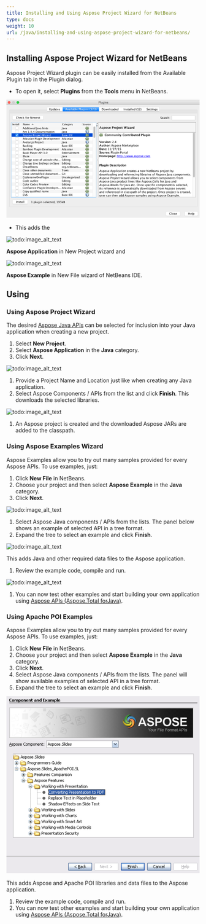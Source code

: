 ```yaml
---
title: Installing and Using Aspose Project Wizard for NetBeans
type: docs
weight: 10
url: /java/installing-and-using-aspose-project-wizard-for-netbeans/
---
```


## **Installing Aspose Project Wizard for NetBeans**
Aspose Project Wizard plugin can be easily installed from the Available Plugin tab in the Plugin dialog.

- To open it, select **Plugins** from the **Tools** menu in NetBeans.

![todo:image_alt_text](installing-and-using-aspose-project-wizard-for-netbeans_1.png)

- This adds the 

![todo:image_alt_text](http://www.aspose.com/blogs/wp-content/uploads/2014/03/asposelogosmall.png)

**Aspose Application** in New Project wizard and  

![todo:image_alt_text](http://www.aspose.com/blogs/wp-content/uploads/2014/03/asposelogosmall.png)

**Aspose Example** in New File wizard of NetBeans IDE.
## **Using**
### **Using Aspose Project Wizard**
The desired [Aspose Java APIs](https://products.aspose.com/total/java/) can be selected for inclusion into your Java application when creating a new project.

1. Select **New Project**.
1. Select **Aspose Application** in the **Java** category.
1. Click **Next**. 

![todo:image_alt_text](http://www.aspose.com/blogs/wp-content/uploads/2014/03/01.AsposeApplication1.png)

1. Provide a Project Name and Location just like when creating any Java application.
1. Select Aspose Components / APIs from the list and click **Finish**.
   This downloads the selected libraries. 

![todo:image_alt_text](http://www.aspose.com/blogs/wp-content/uploads/2014/03/04.DownloadingComponents.png)

1. An Aspose project is created and the downloaded Aspose JARs are added to the classpath.
### **Using Aspose Examples Wizard**
Aspose Examples allow you to try out many samples provided for every Aspose APIs. To use examples, just:

1. Click **New File** in NetBeans.
1. Choose your project and then select **Aspose Example** in the **Java** category.
1. Click **Next**. 

![todo:image_alt_text](http://www.aspose.com/blogs/wp-content/uploads/2014/03/05.AsposeNewExample.png)

1. Select Aspose Java components / APIs from the lists.
   The panel below shows an example of selected API in a tree format.
1. Expand the tree to select an example and click **Finish**. 

![todo:image_alt_text](http://www.aspose.com/blogs/wp-content/uploads/2014/03/06.SelectAsposeExample.png)


This adds Java and other required data files to the Aspose application.

1. Review the example code, compile and run. 

![todo:image_alt_text](http://www.aspose.com/blogs/wp-content/uploads/2014/03/09.AsposeExampleCreatedSmall.png)

1. You can now test other examples and start building your own application using [Aspose APIs (Aspose.Total forJava)](https://products.aspose.com/total/java/).
### **Using Apache POI Examples**
Aspose Examples allow you to try out many samples provided for every Aspose APIs. To use examples, just:

1. Click **New File** in NetBeans.
1. Choose your project and then select **Aspose Example** in the **Java** category.
1. Click **Next**.
1. Select Aspose Java components / APIs from the lists.
   The panel will show available examples of selected API in a tree format.
1. Expand the tree to select an example and click **Finish**. 

![todo:image_alt_text](installing-and-using-aspose-project-wizard-for-netbeans_2.png)


This adds Aspose and Apache POI libraries and data files to the Aspose application.

1. Review the example code, compile and run. 
1. You can now test other examples and start building your own application using [Aspose APIs (Aspose.Total forJava)](https://products.aspose.com/total/java/).
